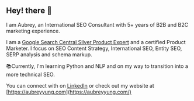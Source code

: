 ## Hey! there 👋

I am Aubrey, an International SEO Consultant with 5+ years of B2B and B2C marketing experience.

I am a [Google Search Central Silver Product Expert](https://support.google.com/profile/247347691) and a certified Product Marketer. I focus on SEO Content Strategy, International SEO, Entity SEO, SERP analysis and schema markup. 

📚Currently, I'm learning Python and NLP and on my way to transition into a more technical SEO.

You can connect with on [LinkedIn](https://www.linkedin.com/in/aubreyyung/) or check out my website at [https://aubreyyung.com](https://aubreyyung.com/)
